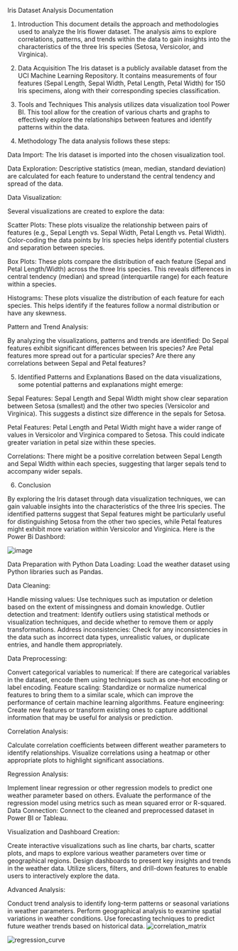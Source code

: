 Iris Dataset Analysis Documentation

1. Introduction
This document details the approach and methodologies used to analyze the Iris flower dataset. The analysis aims to explore correlations, patterns, and trends within the data to gain insights into the characteristics of the three Iris species (Setosa, Versicolor, and Virginica).

2. Data Acquisition
The Iris dataset is a publicly available dataset from the UCI Machine Learning Repository. It contains measurements of four features (Sepal Length, Sepal Width, Petal Length, Petal Width) for 150 Iris specimens, along with their corresponding species classification.

3. Tools and Techniques
This analysis utilizes data visualization tool Power BI. This tool allow for the creation of various charts and graphs to effectively explore the relationships between features and identify patterns within the data.

4. Methodology
The data analysis follows these steps:

Data Import:
The Iris dataset is imported into the chosen visualization tool.

Data Exploration:
Descriptive statistics (mean, median, standard deviation) are calculated for each feature to understand the central tendency and spread of the data.

Data Visualization:

Several visualizations are created to explore the data:

Scatter Plots: These plots visualize the relationship between pairs of features (e.g., Sepal Length vs. Sepal Width, Petal Length vs. Petal Width). Color-coding the data points by Iris species helps identify potential clusters and separation between species.

Box Plots: These plots compare the distribution of each feature (Sepal and Petal Length/Width) across the three Iris species. This reveals differences in central tendency (median) and spread (interquartile range) for each feature within a species.

Histograms: These plots visualize the distribution of each feature for each species. This helps identify if the features follow a normal distribution or have any skewness.

Pattern and Trend Analysis:

By analyzing the visualizations, patterns and trends are identified:
Do Sepal features exhibit significant differences between Iris species?
Are Petal features more spread out for a particular species?
Are there any correlations between Sepal and Petal features?

5. Identified Patterns and Explanations
Based on the data visualizations, some potential patterns and explanations might emerge:

Sepal Features: Sepal Length and Sepal Width might show clear separation between Setosa (smallest) and the other two species (Versicolor and Virginica). This suggests a distinct size difference in the sepals for Setosa.

Petal Features: Petal Length and Petal Width might have a wider range of values in Versicolor and Virginica compared to Setosa. This could indicate greater variation in petal size within these species.

Correlations: There might be a positive correlation between Sepal Length and Sepal Width within each species, suggesting that larger sepals tend to accompany wider sepals.

6. Conclusion

By exploring the Iris dataset through data visualization techniques, we can gain valuable insights into the characteristics of the three Iris species.
The identified patterns suggest that Sepal features might be particularly useful for distinguishing Setosa from the other two species, while Petal features might exhibit more variation within Versicolor and Virginica.
Here is the Power Bi Dashbord:

![image](https://github.com/sankalpsinghthakur/Iris-dataset-/assets/102253297/7f691be5-a40e-43f8-8ed3-52f05861dc11)

 Data Preparation with Python
Data Loading: Load the weather dataset using Python libraries such as Pandas.

Data Cleaning:

Handle missing values: Use techniques such as imputation or deletion based on the extent of missingness and domain knowledge.
Outlier detection and treatment: Identify outliers using statistical methods or visualization techniques, and decide whether to remove them or apply transformations.
Address inconsistencies: Check for any inconsistencies in the data such as incorrect data types, unrealistic values, or duplicate entries, and handle them appropriately.

Data Preprocessing:

Convert categorical variables to numerical: If there are categorical variables in the dataset, encode them using techniques such as one-hot encoding or label encoding.
Feature scaling: Standardize or normalize numerical features to bring them to a similar scale, which can improve the performance of certain machine learning algorithms.
Feature engineering: Create new features or transform existing ones to capture additional information that may be useful for analysis or prediction.

Correlation Analysis:

Calculate correlation coefficients between different weather parameters to identify relationships.
Visualize correlations using a heatmap or other appropriate plots to highlight significant associations.

Regression Analysis:

Implement linear regression or other regression models to predict one weather parameter based on others.
Evaluate the performance of the regression model using metrics such as mean squared error or R-squared.
Data Connection: Connect to the cleaned and preprocessed dataset in Power BI or Tableau.

Visualization and Dashboard Creation:

Create interactive visualizations such as line charts, bar charts, scatter plots, and maps to explore various weather parameters over time or geographical regions.
Design dashboards to present key insights and trends in the weather data.
Utilize slicers, filters, and drill-down features to enable users to interactively explore the data.

Advanced Analysis:

Conduct trend analysis to identify long-term patterns or seasonal variations in weather parameters.
Perform geographical analysis to examine spatial variations in weather conditions.
Use forecasting techniques to predict future weather trends based on historical data.
![correlation_matrix](https://github.com/sankalpsinghthakur/Data-Analyst-Project-Series/assets/102253297/fcba61f4-4430-4c60-b455-6827125b740f)

![regression_curve](https://github.com/sankalpsinghthakur/Data-Analyst-Project-Series/assets/102253297/3cc0daad-22d4-4b9b-a361-f6b3f5d8d7fa)

